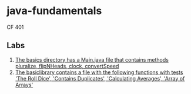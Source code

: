 # java-fundamentals
CF 401

## Labs
1. [The basics directory has a Main.java file that contains methods pluralize, flipNHeads, clock, convertSpeed](https://github.com/thatsjustjohn/java-fundamentals/tree/master/basics)
2. [The basiclibrary contains a file with the following functions with tests 'The Roll Dice', 'Contains Duplicates', 'Calculating Averages', 'Array of Arrays'](https://github.com/thatsjustjohn/java-fundamentals/blob/master/basiclibrary/src/main/java/basiclibrary/Library.java)
